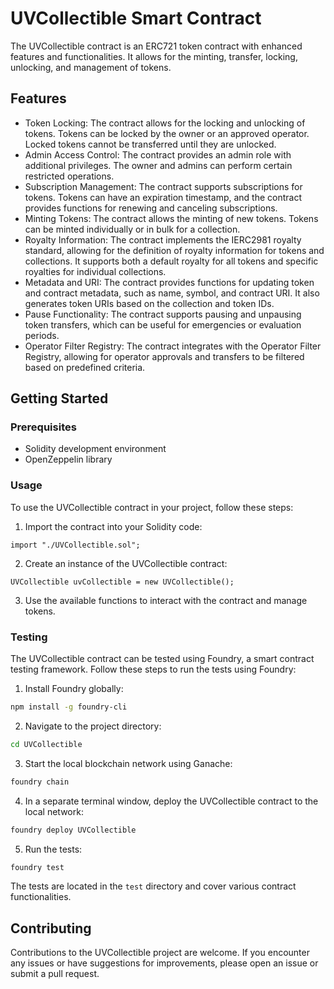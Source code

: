 # UVCollectible Smart Contract

The UVCollectible contract is an ERC721 token contract with enhanced features and functionalities. It allows for the minting, transfer, locking, unlocking, and management of tokens.

## Features

- Token Locking: The contract allows for the locking and unlocking of tokens. Tokens can be locked by the owner or an approved operator. Locked tokens cannot be transferred until they are unlocked.
- Admin Access Control: The contract provides an admin role with additional privileges. The owner and admins can perform certain restricted operations.
- Subscription Management: The contract supports subscriptions for tokens. Tokens can have an expiration timestamp, and the contract provides functions for renewing and canceling subscriptions.
- Minting Tokens: The contract allows the minting of new tokens. Tokens can be minted individually or in bulk for a collection.
- Royalty Information: The contract implements the IERC2981 royalty standard, allowing for the definition of royalty information for tokens and collections. It supports both a default royalty for all tokens and specific royalties for individual collections.
- Metadata and URI: The contract provides functions for updating token and contract metadata, such as name, symbol, and contract URI. It also generates token URIs based on the collection and token IDs.
- Pause Functionality: The contract supports pausing and unpausing token transfers, which can be useful for emergencies or evaluation periods.
- Operator Filter Registry: The contract integrates with the Operator Filter Registry, allowing for operator approvals and transfers to be filtered based on predefined criteria.

## Getting Started

### Prerequisites

- Solidity development environment
- OpenZeppelin library

### Usage

To use the UVCollectible contract in your project, follow these steps:

1. Import the contract into your Solidity code:

```solidity
import "./UVCollectible.sol";
```

2. Create an instance of the UVCollectible contract:

```solidity
UVCollectible uvCollectible = new UVCollectible();
```

3. Use the available functions to interact with the contract and manage tokens.

### Testing

The UVCollectible contract can be tested using Foundry, a smart contract testing framework. Follow these steps to run the tests using Foundry:

1. Install Foundry globally:

```bash
npm install -g foundry-cli
```

2. Navigate to the project directory:

```bash
cd UVCollectible
```

3. Start the local blockchain network using Ganache:

```bash
foundry chain
```

4. In a separate terminal window, deploy the UVCollectible contract to the local network:

```bash
foundry deploy UVCollectible
```

5. Run the tests:

```bash
foundry test
```

The tests are located in the `test` directory and cover various contract functionalities.

## Contributing

Contributions to the UVCollectible project are welcome. If you encounter any issues or have suggestions for improvements, please open an issue or submit a pull request.
